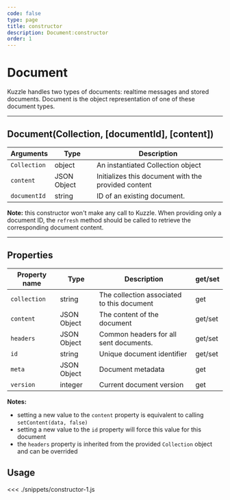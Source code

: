 ```yaml
---
code: false
type: page
title: constructor
description: Document:constructor
order: 1
---
```


# Document

Kuzzle handles two types of documents: realtime messages and stored documents. Document is the object representation of one of these document types.

---

## Document(Collection, [documentId], [content])

| Arguments    | Type        | Description                                         |
| ------------ | ----------- | --------------------------------------------------- |
| `Collection` | object      | An instantiated Collection object                   |
| `content`    | JSON Object | Initializes this document with the provided content |
| `documentId` | string      | ID of an existing document.                         |

**Note:** this constructor won't make any call to Kuzzle. When providing only a document ID, the `refresh` method should be called to retrieve the corresponding document content.

---

## Properties

| Property name | Type        | Description                                     | get/set |
| ------------- | ----------- | ----------------------------------------------- | ------- |
| `collection`  | string      | The collection associated to this document | get     |
| `content`     | JSON Object | The content of the document                     | get/set |
| `headers`     | JSON Object | Common headers for all sent documents.          | get/set |
| `id`          | string      | Unique document identifier                      | get/set |
| `meta`        | JSON Object | Document metadata                               | get     |
| `version`     | integer     | Current document version                        | get     |

**Notes:**

- setting a new value to the `content` property is equivalent to calling `setContent(data, false)`
- setting a new value to the `id` property will force this value for this document
- the `headers` property is inherited from the provided `Collection` object and can be overrided

## Usage

<<< ./snippets/constructor-1.js
